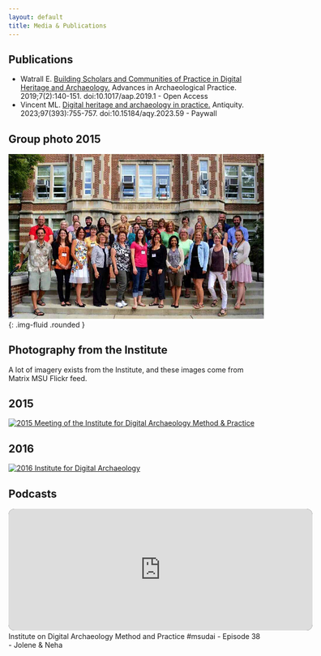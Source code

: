 ```yaml
---
layout: default
title: Media & Publications
---
```


## Publications 

* Watrall E. [Building Scholars and Communities of Practice in Digital Heritage and Archaeology.](https://www.cambridge.org/core/journals/advances-in-archaeological-practice/article/building-scholars-and-communities-of-practice-in-digital-heritage-and-archaeology/16EF118B270F3A4920320EEC2177FFBD) Advances in Archaeological Practice. 2019;7(2):140-151. doi:10.1017/aap.2019.1 - Open Access
* Vincent ML. [Digital heritage and archaeology in practice.](https://www.cambridge.org/core/journals/antiquity/article/abs/digital-heritage-and-archaeology-in-practice/F8A27871B7D1EBFD202B3B1FF0D83E77) Antiquity. 2023;97(393):755-757. doi:10.15184/aqy.2023.59 - Paywall

## Group photo 2015

![A group shot, only Daniel Pett is missing](/images/people/group.jpg){: .img-fluid .rounded }

## Photography from the Institute

A lot of imagery exists from the Institute, and these images come from Matrix MSU Flickr feed.

## 2015

<a data-flickr-embed="true" href="https://www.flickr.com/photos/matrix_msu/albums/72157660452277421" title="2015 Meeting of the Institute for Digital Archaeology Method &amp; Practice"><img src="https://live.staticflickr.com/719/22357531920_bd1dc9ed51_b.jpg" width="100%" height="600" alt="2015 Meeting of the Institute for Digital Archaeology Method &amp; Practice"/></a>

## 2016

  <a data-flickr-embed="true" href="https://www.flickr.com/photos/matrix_msu/albums/72157673817441956" title="2016 Institute for Digital Archaeology ">
    <img src="https://live.staticflickr.com/8191/29590600962_c5f8449763_c.jpg" width="100%" height="600" alt="2016 Institute for Digital Archaeology "/>
  </a>

<script async src="//embedr.flickr.com/assets/client-code.js" charset="utf-8"></script>
  
## Podcasts

<iframe title="Zencastr video player" frameborder="0" src="https://zencastr.com/embed/L5xYL6Mi" allowfullscreen="" webkitallowfullscreen="" mozallowfullscreen="" style="background: black; border-radius: 12px; font-family: system-ui; width: 600px; height: 240px; position: relative; color: white; margin: 0px;" tabindex="0"></iframe>
Institute on Digital Archaeology Method and Practice #msudai - Episode 38 - Jolene & Neha
